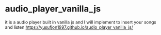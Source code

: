 # audio_player_vanilla_js
it is a audio player built in vanilla js and I will implement to insert your songs and listen 
https://yusufjon1997.github.io/audio_player_vanilla_js/
